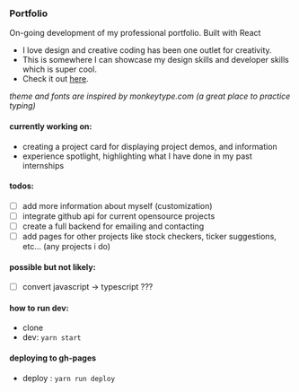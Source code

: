 ### Portfolio

On-going development of my professional portfolio. Built with React

- I love design and creative coding has been one outlet for creativity.
- This is somewhere I can showcase my design skills and developer skills which is super cool.
- Check it out [here](https://matthewszeto.com).

_theme and fonts are inspired by monkeytype.com (a great place to practice typing)_

#### currently working on:

- creating a project card for displaying project demos, and information
- experience spotlight, highlighting what I have done in my past internships

#### todos:

- [ ] add more information about myself (customization)
- [ ] integrate github api for current opensource projects
- [ ] create a full backend for emailing and contacting
- [ ] add pages for other projects like stock checkers, ticker suggestions, etc... (any projects i do)

#### possible but not likely:

- [ ] convert javascript -> typescript ???

#### how to run dev:

- clone
- dev: `yarn start`

#### deploying to gh-pages

- deploy : `yarn run deploy`
